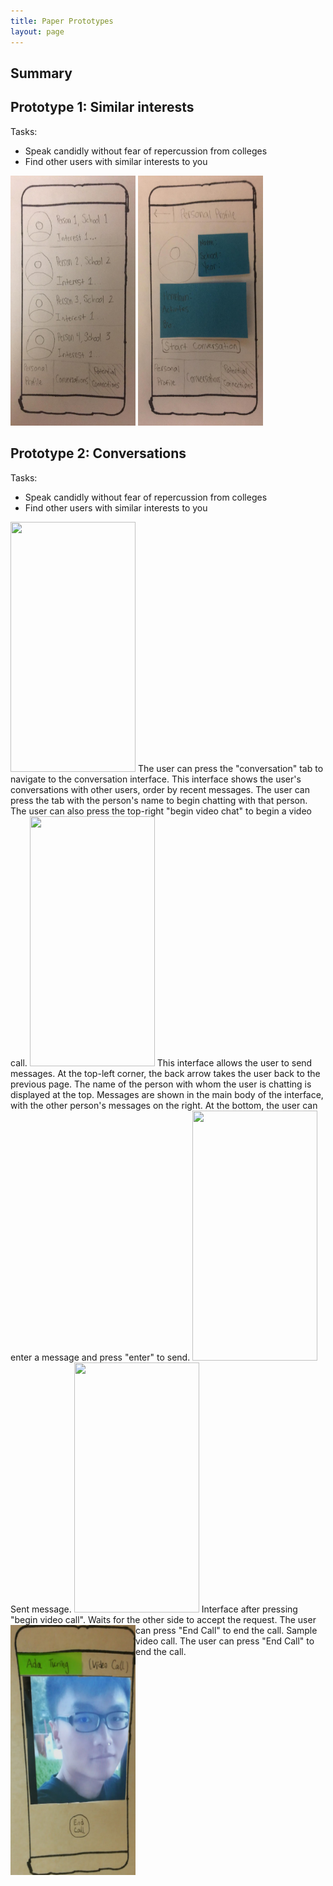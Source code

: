 ```yaml
---
title: Paper Prototypes
layout: page
---
```


## Summary

## Prototype 1: Similar interests

Tasks:
* Speak candidly without fear of repercussion from colleges
* Find other users with similar interests to you

<img src="/img/potential_connections.png" width="200" height="400" />
<img src="/img/potential_connection_profile.png" width="200" height="400" />


## Prototype 2: Conversations

Tasks:
* Speak candidly without fear of repercussion from colleges
* Find other users with similar interests to you

<img src="https://github.com/dylan-martin/college_connect/blob/master/wei_1.png" width="200" height="400" />
The user can press the "conversation" tab to navigate to the conversation interface.  This interface shows the user's conversations with other users, order by recent messages.  The user can press the tab with the person's name to begin chatting with that person.  The user can also press the top-right "begin video chat" to begin a video call.

<img src="https://github.com/dylan-martin/college_connect/blob/master/wei_2.png" width="200" height="400" />
This interface allows the user to send messages.   At the top-left corner, the back arrow takes the user back to the previous page.  The name of the person with whom the user is chatting is displayed at the top.  Messages are shown in the main body of the interface, with the other person's messages on the right.  At the bottom, the user can enter a message and press "enter" to send.

<img src="https://github.com/dylan-martin/college_connect/blob/master/wei_2.png" width="200" height="400" />
Sent message.

<img src="https://github.com/dylan-martin/college_connect/blob/master/wei_2.png" width="200" height="400" />
Interface after pressing "begin video call".  Waits for the other side to accept the request.  The user can press "End Call" to end the call.

<img src="/wei_5.png" align = "left" width="200" height="400" />
Sample video call.  The user can press "End Call" to end the call.
